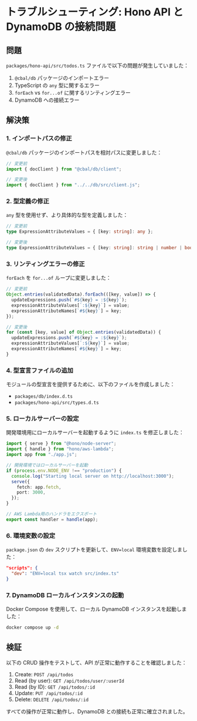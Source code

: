 # トラブルシューティング: Hono API と DynamoDB の接続問題

## 問題

`packages/hono-api/src/todos.ts` ファイルで以下の問題が発生していました：

1. `@cbal/db` パッケージのインポートエラー
2. TypeScript の `any` 型に関するエラー
3. `forEach` vs `for...of` に関するリンティングエラー
4. DynamoDB への接続エラー

## 解決策

### 1. インポートパスの修正

`@cbal/db` パッケージのインポートパスを相対パスに変更しました：

```typescript
// 変更前
import { docClient } from "@cbal/db/client";

// 変更後
import { docClient } from "../../db/src/client.js";
```

### 2. 型定義の修正

`any` 型を使用せず、より具体的な型を定義しました：

```typescript
// 変更前
type ExpressionAttributeValues = { [key: string]: any };

// 変更後
type ExpressionAttributeValues = { [key: string]: string | number | boolean | null };
```

### 3. リンティングエラーの修正

`forEach` を `for...of` ループに変更しました：

```typescript
// 変更前
Object.entries(validatedData).forEach(([key, value]) => {
  updateExpressions.push(`#${key} = :${key}`);
  expressionAttributeValues[`:${key}`] = value;
  expressionAttributeNames[`#${key}`] = key;
});

// 変更後
for (const [key, value] of Object.entries(validatedData)) {
  updateExpressions.push(`#${key} = :${key}`);
  expressionAttributeValues[`:${key}`] = value;
  expressionAttributeNames[`#${key}`] = key;
}
```

### 4. 型宣言ファイルの追加

モジュールの型宣言を提供するために、以下のファイルを作成しました：

- `packages/db/index.d.ts`
- `packages/hono-api/src/types.d.ts`

### 5. ローカルサーバーの設定

開発環境用にローカルサーバーを起動するように `index.ts` を修正しました：

```typescript
import { serve } from "@hono/node-server";
import { handle } from "hono/aws-lambda";
import app from "./app.js";

// 開発環境ではローカルサーバーを起動
if (process.env.NODE_ENV !== "production") {
  console.log("Starting local server on http://localhost:3000");
  serve({
    fetch: app.fetch,
    port: 3000,
  });
}

// AWS Lambda用のハンドラをエクスポート
export const handler = handle(app);
```

### 6. 環境変数の設定

`package.json` の `dev` スクリプトを更新して、`ENV=local` 環境変数を設定しました：

```json
"scripts": {
  "dev": "ENV=local tsx watch src/index.ts"
}
```

### 7. DynamoDB ローカルインスタンスの起動

Docker Compose を使用して、ローカル DynamoDB インスタンスを起動しました：

```bash
docker compose up -d
```

## 検証

以下の CRUD 操作をテストして、API が正常に動作することを確認しました：

1. Create: `POST /api/todos`
2. Read (by user): `GET /api/todos/user/:userId`
3. Read (by ID): `GET /api/todos/:id`
4. Update: `PUT /api/todos/:id`
5. Delete: `DELETE /api/todos/:id`

すべての操作が正常に動作し、DynamoDB との接続も正常に確立されました。

